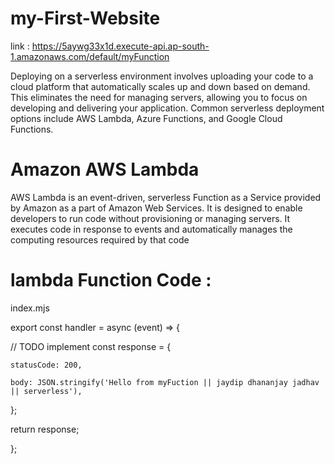 # my-First-Website
link : https://5aywg33x1d.execute-api.ap-south-1.amazonaws.com/default/myFunction

Deploying on a serverless environment involves uploading your code to a cloud platform that automatically scales up and down based on demand. This eliminates the need for managing servers, allowing you to focus on developing and delivering your application. Common serverless deployment options include AWS Lambda, Azure Functions, and Google Cloud Functions.

# Amazon AWS Lambda
AWS Lambda is an event-driven, serverless Function as a Service provided by Amazon as a part of Amazon Web Services. It is designed to enable developers to run code without provisioning or managing servers. It executes code in response to events and automatically manages the computing resources required by that code

# lambda Function Code :

index.mjs

export const handler = async (event) => {

  // TODO implement
  const response = {
  
    statusCode: 200,
    
    body: JSON.stringify('Hello from myFuction || jaydip dhananjay jadhav || serverless'),
    
  };
  
  return response;
  
};
